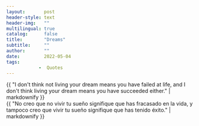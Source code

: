 ```yaml
---
layout:       post
header-style: text
header-img:   ""
multilingual: true
catalog:      false
title:        "Dreams"
subtitle:     ""
author:       ""
date:         2022-05-04 
tags:
            -  Quotes
---
```


<div class="en post-container">
    {{ "I don't think not living your dream means you have failed at life, and I don't think living your dream means you have succeeded either." | markdownify }}
</div>

<div class="es post-container">
    {{ "No creo que no vivir tu sueño signifique que has fracasado en la vida, y tampoco creo que vivir tu sueño signifique que has tenido éxito." | markdownify }}
</div>
